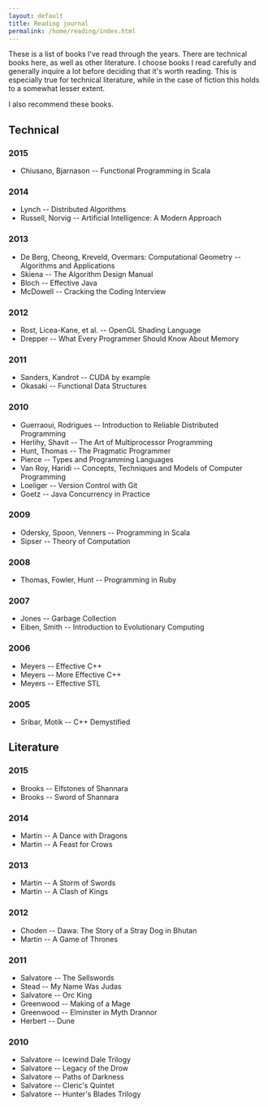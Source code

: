 ```yaml
---
layout: default
title: Reading journal
permalink: /home/reading/index.html
---
```


These is a list of books I've read through the years. There are technical books here, as well as other literature.
I choose books I read carefully and generally inquire a lot before deciding that it's worth reading.
This is especially true for technical literature, while in the case of fiction this holds to a somewhat lesser extent.

I also recommend these books.


## Technical


### 2015

* Chiusano, Bjarnason -- Functional Programming in Scala


### 2014

* Lynch -- Distributed Algorithms
* Russell, Norvig -- Artificial Intelligence: A Modern Approach


### 2013

* De Berg, Cheong, Kreveld, Overmars: Computational Geometry -- Algorithms and Applications
* Skiena -- The Algorithm Design Manual
* Bloch -- Effective Java
* McDowell -- Cracking the Coding Interview


### 2012

* Rost, Licea-Kane, et al. -- OpenGL Shading Language
* Drepper -- What Every Programmer Should Know About Memory


### 2011

* Sanders, Kandrot -- CUDA by example
* Okasaki -- Functional Data Structures

### 2010

* Guerraoui, Rodrigues -- Introduction to Reliable Distributed Programming
* Herlihy, Shavit -- The Art of Multiprocessor Programming
* Hunt, Thomas -- The Pragmatic Programmer
* Pierce -- Types and Programming Languages
* Van Roy, Haridi -- Concepts, Techniques and Models of Computer Programming
* Loeliger -- Version Control with Git
* Goetz -- Java Concurrency in Practice


### 2009

* Odersky, Spoon, Venners -- Programming in Scala
* Sipser -- Theory of Computation


### 2008

* Thomas, Fowler, Hunt -- Programming in Ruby


### 2007

* Jones -- Garbage Collection
* Eiben, Smith -- Introduction to Evolutionary Computing


### 2006

* Meyers -- Effective C++
* Meyers -- More Effective C++
* Meyers -- Effective STL


### 2005

* Sribar, Motik -- C++ Demystified



## Literature


### 2015

* Brooks -- Elfstones of Shannara
* Brooks -- Sword of Shannara


### 2014

* Martin -- A Dance with Dragons
* Martin -- A Feast for Crows


### 2013

* Martin -- A Storm of Swords
* Martin -- A Clash of Kings


### 2012

* Choden -- Dawa: The Story of a Stray Dog in Bhutan
* Martin -- A Game of Thrones


### 2011

* Salvatore -- The Sellswords
* Stead -- My Name Was Judas
* Salvatore -- Orc King
* Greenwood -- Making of a Mage
* Greenwood -- Elminster in Myth Drannor
* Herbert -- Dune


### 2010

* Salvatore -- Icewind Dale Trilogy
* Salvatore -- Legacy of the Drow
* Salvatore -- Paths of Darkness
* Salvatore -- Cleric's Quintet
* Salvatore -- Hunter's Blades Trilogy







